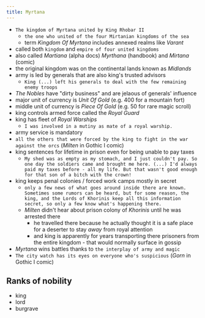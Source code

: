 ```yaml
---
title: Myrtana
---
```


- `The kingdom of Myrtana united by King Rhobar II`
  - `the one who united of the four Mirtanian kingdoms of the sea`
  - term _Kingdom Of Myrtana_ includes annexed realms like _Varant_
- called both `kingdom` and `empire of four united kingdoms`
- also called _Martiana_ (alpha docs) _Myrthana_ (handbook) and _Mirtana_ (comic)
- the original kingdom was on the continental lands known as _Midlands_
- army is led by generals that are also king's trusted advisors
  - `King (...) left his generals to deal with the few remaining enemy troops`
- _The Nobles_ have "dirty business" and are jelaous of generals' influence
- major unit of currency is _Unit Of Gold_ (e.g. 400 for a mountain fort)
- middle unit of currency is _Piece Of Gold_ (e.g. 50 for rare magic scroll)
- king controls armed force called the _Royal Guard_
- king has fleet of _Royal Warships_
  - `I was involved in a mutiny as mate of a royal warship.`
- army service is mandatory
 - `all the others that were forced by the king to fight in the war against the orcs` (_Milten_ in Gothic I comic)
- king sentences for lifetime in prison even for being unable to pay taxes
  - `My shed was as empty as my stomach, and I just couldn't pay. So one day the soldiers came and brought me here. (...) I'd always paid my taxes before - all my life. But that wasn't good enough for that son of a bitch with the crown!`
- king keeps penal colonies / forced work camps mostly in secret
  - `only a few news of what goes around inside there are known. Sometimes some rumors can be heard, but for some reason, the king, and the Lords of Khorinis keep all this information secret, so only a few know what's happening there.`
  - _Milten_ didn't hear about prison colony of _Khorinis_ until he was arrested there
    - he travelled there because he actually thought it is a safe place for a deserter to stay _away_ from royal attention
    - and king is apparently for years transporting there prisoners from the entire kingdom - that would normally surface in gossip
- _Myrtana_ wins battles thanks to `the interplay of army and magic`
- `The city watch has its eyes on everyone who's suspicious` (_Gorn_ in Gothic I comic)

## Ranks of nobility
- king
- lord
- burgrave
